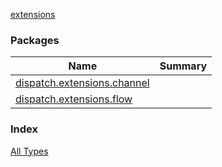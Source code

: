 [extensions](./index.md)

### Packages

| Name | Summary |
|---|---|
| [dispatch.extensions.channel](dispatch.extensions.channel/index.md) |  |
| [dispatch.extensions.flow](dispatch.extensions.flow/index.md) |  |

### Index

[All Types](alltypes/index.md)